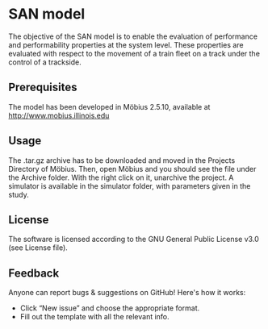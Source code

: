 # SAN model
The objective of the SAN model is to enable the evaluation of performance and performability properties at the system level. These properties are evaluated with respect to the movement of a train fleet on a track under the control of a trackside.

## Prerequisites
The model has been developed in Möbius 2.5.10, available at http://www.mobius.illinois.edu

## Usage
The .tar.gz archive has to be downloaded and moved in the Projects Directory of Möbius. Then, open Möbius and you should see the file under the Archive folder. With the right click on it, unarchive the project. A simulator is available in the simulator folder, with parameters given in the study.


## License
The software is licensed according to the GNU General Public License v3.0 (see License file).

## Feedback
Anyone can report bugs & suggestions on GitHub! Here's how it works:
* Click “New issue” and choose the appropriate format.
* Fill out the template with all the relevant info.
